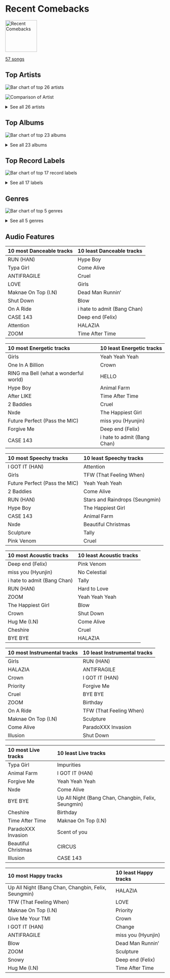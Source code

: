 # Recent Comebacks


<img src="https://mosaic.scdn.co/640/ab67616d0000b2738cab1c75d2271af37c3e2db9ab67616d0000b273d2ef237da7f94762997c2083ab67616d0000b273e9cd59d664f597061a513038ab67616d0000b273ed10325dc317f32df83990b9" alt="Recent Comebacks" width="100" />

[57 songs](recent_comebacks_tracks.md)

## Top Artists

![Bar chart of top 26 artists](../images/playlists/recent_comebacks/artists.png)

![Comparison of Artist](../images/playlists/recent_comebacks/artists_comparison.png)


<details>
<summary>See all 26 artists</summary>

|   Number of Tracks | Art                                                                                              | Artist                                 | 🔗                                                           |
|-------------------:|:-------------------------------------------------------------------------------------------------|:---------------------------------------|:------------------------------------------------------------|
|                 12 | <img src="https://i.scdn.co/image/ab6761610000e5ebc855bded4ab1bd99ef62214a" alt="" width="50" /> | [Stray Kids](../artists/stray_kids.md) | [🔗](https://open.spotify.com/artist/2dIgFjalVxs4ThymZ67YCE) |
|                  7 | <img src="https://i.scdn.co/image/ab6761610000e5ebc9690bc711d04b3d4fd4b87c" alt="" width="50" /> | [BLACKPINK](../artists/blackpink.md)   | [🔗](https://open.spotify.com/artist/41MozSoPIsD1dJM0CLPjZF) |
|                  5 | <img src="https://i.scdn.co/image/ab6761610000e5eb5bf330a57b9dcffd8f7b2c14" alt="" width="50" /> | [Red Velvet](../artists/red_velvet.md) | [🔗](https://open.spotify.com/artist/1z4g3DjTBBZKhvAroFlhOM) |
|                  4 | <img src="https://i.scdn.co/image/ab6761610000e5ebc5443c5abc130f03b6014845" alt="" width="50" /> | [ENHYPEN](../artists/enhypen.md)       | [🔗](https://open.spotify.com/artist/5t5FqBwTcgKTaWmfEbwQY9) |
|                  4 | <img src="https://i.scdn.co/image/ab6761610000e5eb196f5af772aeb1bdd3a6be65" alt="" width="50" /> | [(G)I-DLE](../artists/_g_i_dle.md)     | [🔗](https://open.spotify.com/artist/2AfmfGFbe0A0WsTYm0SDTx) |
|                  3 | <img src="https://i.scdn.co/image/ab6761610000e5eb848461f60f0f337dadbf396f" alt="" width="50" /> | [aespa](../artists/aespa.md)           | [🔗](https://open.spotify.com/artist/6YVMFz59CuY7ngCxTxjpxE) |
|                  3 | <img src="https://i.scdn.co/image/ab6761610000e5ebfb6c0b7b6918dca92be0ed75" alt="" width="50" /> | LE SSERAFIM                            | [🔗](https://open.spotify.com/artist/4SpbR6yFEvexJuaBpgAU5p) |
|                  3 | <img src="https://i.scdn.co/image/ab6761610000e5ebfe2339c232c5a840fc527402" alt="" width="50" /> | SEULGI                                 | [🔗](https://open.spotify.com/artist/2QM5S4yO6xHgnNvF0nbZZq) |
|                  3 | <img src="https://i.scdn.co/image/ab6761610000e5eb0405e7cc11aecb995703d398" alt="" width="50" /> | Jackson Wang                           | [🔗](https://open.spotify.com/artist/1kfWoWgCugPkyxQP8lkRlY) |
|                  2 | <img src="https://i.scdn.co/image/ab6761610000e5ebfe8fbd794e1c35f9c0514541" alt="" width="50" /> | NewJeans                               | [🔗](https://open.spotify.com/artist/6HvZYsbFfjnjFrWF950C9d) |
|                  2 | <img src="https://i.scdn.co/image/ab6761610000e5eb3e7fed46f355254f001ac543" alt="" width="50" /> | BoA                                    | [🔗](https://open.spotify.com/artist/4muJrGMndyYWqZtfk8OWy4) |
|                  2 | <img src="https://i.scdn.co/image/ab6761610000e5eb8ec4207332def07fec21874d" alt="" width="50" /> | [ITZY](../artists/itzy.md)             | [🔗](https://open.spotify.com/artist/2KC9Qb60EaY0kW4eH68vr3) |
|                  1 | <img src="https://i.scdn.co/image/ab6761610000e5eb7401998434b12fffd119ae18" alt="" width="50" /> | [NCT 127](../artists/nct_127.md)       | [🔗](https://open.spotify.com/artist/7f4ignuCJhLXfZ9giKT7rH) |
|                  1 | <img src="https://i.scdn.co/image/ab6761610000e5ebf55b31064f94878f3da932c8" alt="" width="50" /> | MAX CHANGMIN                           | [🔗](https://open.spotify.com/artist/7FiAkNWMb6ZBYI8tbQLuIS) |
|                  1 | <img src="https://i.scdn.co/image/ab6761610000e5eb846662aa85d520b2442d3cd5" alt="" width="50" /> | BIBI                                   | [🔗](https://open.spotify.com/artist/6UbmqUEgjLA6jAcXwbM1Z9) |
|                  1 | <img src="https://i.scdn.co/image/ab6761610000e5eb5b1a291b0a6a689091d54d8b" alt="" width="50" /> | IVE                                    | [🔗](https://open.spotify.com/artist/6RHTUrRF63xao58xh9FXYJ) |
|                  1 | <img src="https://i.scdn.co/image/ab6761610000e5eb5d87e2a10ba3b2f8bb2c5270" alt="" width="50" /> | ATEEZ                                  | [🔗](https://open.spotify.com/artist/68KmkJeZGfwe1OUaivBa2L) |
|                  1 | <img src="https://i.scdn.co/image/ab6761610000e5ebfe7fc78f16d948f53a607c53" alt="" width="50" /> | NINGNING                               | [🔗](https://open.spotify.com/artist/5t1uryofgueHrjrryqX8vM) |
|                  1 | <img src="nan" alt="" width="50" />                                                              | Changbin                               | [🔗](https://open.spotify.com/artist/5OTVNUu0UHn6ddPyEAi419) |
|                  1 | <img src="nan" alt="" width="50" />                                                              | Bang Chan                              | [🔗](https://open.spotify.com/artist/4qy7HANJDOZRObts4Z0KSV) |
|                  1 | <img src="https://i.scdn.co/image/ab6761610000e5eb916392fe8c66d0c993657b6d" alt="" width="50" /> | [TAEYEON](../artists/taeyeon.md)       | [🔗](https://open.spotify.com/artist/3qNVuliS40BLgXGxhdBdqu) |
|                  1 | <img src="https://i.scdn.co/image/ab6761610000e5eb9e0e85b4436ec7aade9673ca" alt="" width="50" /> | WINTER                                 | [🔗](https://open.spotify.com/artist/3mPquBmMu97Iq9TpzQ6ayI) |
|                  1 | <img src="https://i.scdn.co/image/ab6761610000e5eb5045a0e0d423ce29d6b14ebd" alt="" width="50" /> | TREASURE                               | [🔗](https://open.spotify.com/artist/3KonOYiLsU53m4yT7gNotP) |
|                  1 | <img src="https://i.scdn.co/image/ab6761610000e5eb106f77e59715b43f713c68bc" alt="" width="50" /> | &TEAM                                  | [🔗](https://open.spotify.com/artist/2xfxRiKxoHl5tI0MKyvqV7) |
|                  1 | <img src="https://i.scdn.co/image/ab6761610000e5eb968ab271c895fb9cc245d6fe" alt="" width="50" /> | Billlie                                | [🔗](https://open.spotify.com/artist/2GQxKDojobwBjZMPf7aoh0) |
|                  1 | <img src="https://i.scdn.co/image/ab6761610000e5eb59501d4e82c8cb6fc409044d" alt="" width="50" /> | WENDY                                  | [🔗](https://open.spotify.com/artist/0FRUZvZNPzM3YJMABJxf2K) |

</details>


## Top Albums

![Bar chart of top 23 albums](../images/playlists/recent_comebacks/albums.png)


<details>
<summary>See all 23 albums</summary>

|   Number of Tracks | Art                                                                                              | Album                                  | 🔗                                                          |
|-------------------:|:-------------------------------------------------------------------------------------------------|:---------------------------------------|:-----------------------------------------------------------|
|                  9 | <img src="https://i.scdn.co/image/ab67616d0000b273d681b1b80c5dff43d2f4a3df" alt="" width="50" /> | SKZ-REPLAY                             | [🔗](https://open.spotify.com/album/3UXrliH0JUQvcaLnBD8Txz) |
|                  7 | <img src="https://i.scdn.co/image/ab67616d0000b2734aeaaeeb0755f1d8a8b51738" alt="" width="50" /> | BORN PINK                              | [🔗](https://open.spotify.com/album/7jaSNQUBJbvfbZHLNFrV7P) |
|                  4 | <img src="https://i.scdn.co/image/ab67616d0000b273d2ef237da7f94762997c2083" alt="" width="50" /> | ‘The ReVe Festival 2022 - Birthday’    | [🔗](https://open.spotify.com/album/58OR7UoaJkJzqeQGClHzh1) |
|                  4 | <img src="https://i.scdn.co/image/ab67616d0000b273ac815bdd584468a7aa0216e1" alt="" width="50" /> | I love                                 | [🔗](https://open.spotify.com/album/2Hyuin3i1cSZ1FlQFeCPZH) |
|                  3 | <img src="https://i.scdn.co/image/ab67616d0000b2732e308994a76a473a4f88c1aa" alt="" width="50" /> | MANIFESTO : DAY 1                      | [🔗](https://open.spotify.com/album/5J8MNLLViH5zqM6VoGErz8) |
|                  3 | <img src="https://i.scdn.co/image/ab67616d0000b273ed10325dc317f32df83990b9" alt="" width="50" /> | MAGIC MAN                              | [🔗](https://open.spotify.com/album/2VZ4og2ZbwyTQ3X1rbgCe1) |
|                  3 | <img src="https://i.scdn.co/image/ab67616d0000b273a991995542d50a691b9ae5be" alt="" width="50" /> | ANTIFRAGILE                            | [🔗](https://open.spotify.com/album/3u0ggfmK0vjuHMNdUbtaa9) |
|                  3 | <img src="https://i.scdn.co/image/ab67616d0000b2738bc3d61189d95da5f74d7ba7" alt="" width="50" /> | 28 Reasons - The 1st Mini Album        | [🔗](https://open.spotify.com/album/1t5a29WYbJj83iy3RNICHw) |
|                  3 | <img src="https://i.scdn.co/image/ab67616d0000b273f184dfda8eaeac06fff5e14e" alt="" width="50" /> | 2022 Winter SMTOWN : SMCU PALACE       | [🔗](https://open.spotify.com/album/1HwnXJfZx8N8qDfzwUbxcw) |
|                  2 | <img src="https://i.scdn.co/image/ab67616d0000b2739d28fd01859073a3ae6ea209" alt="" width="50" /> | NewJeans 1st EP 'New Jeans'            | [🔗](https://open.spotify.com/album/1HMLpmZAnNyl9pxvOnTovV) |
|                  2 | <img src="https://i.scdn.co/image/ab67616d0000b27385bcbbac459056ad6ee9426b" alt="" width="50" /> | MAXIDENT                               | [🔗](https://open.spotify.com/album/0T6hYH0UyDjNraWZk2mZWi) |
|                  2 | <img src="https://i.scdn.co/image/ab67616d0000b273b3be3b970fc89a02f301c9da" alt="" width="50" /> | Girls - The 2nd Mini Album             | [🔗](https://open.spotify.com/album/4w1dbvUy1crv0knXQvcSeY) |
|                  2 | <img src="https://i.scdn.co/image/ab67616d0000b273e9cd59d664f597061a513038" alt="" width="50" /> | CHESHIRE                               | [🔗](https://open.spotify.com/album/2a1ezg7hE6Dyuymv1aCnkm) |
|                  1 | <img src="https://i.scdn.co/image/ab67616d0000b2738232e1aaaf4c9ed4b6946ce8" alt="" width="50" /> | the Billage of perception: chapter two | [🔗](https://open.spotify.com/album/0NuM7kwh6u6fIRjn7Zh7Ss) |
|                  1 | <img src="https://i.scdn.co/image/ab67616d0000b27357fa85a5c9f295d5e5b362e7" alt="" width="50" /> | THE SECOND STEP : CHAPTER TWO          | [🔗](https://open.spotify.com/album/4l5YvRcmno5RMKZCZp1j0g) |
|                  1 | <img src="https://i.scdn.co/image/ab67616d0000b2738bc5762a75c18b494803705c" alt="" width="50" /> | SPIN OFF : FROM THE WITNESS            | [🔗](https://open.spotify.com/album/0NQQk6vo9LOOwKjZc2iUwm) |
|                  1 | <img src="https://i.scdn.co/image/ab67616d0000b273fc8b0918267ea555921863e8" alt="" width="50" /> | One In A Billion                       | [🔗](https://open.spotify.com/album/19Jm8Jk0zQYs6zMaxhYJFd) |
|                  1 | <img src="https://i.scdn.co/image/ab67616d0000b2735f3ae8db55f4507baf0ef0dd" alt="" width="50" /> | Lowlife Princess: Noir                 | [🔗](https://open.spotify.com/album/0AwCgoJKJUOgLp1imhnxuH) |
|                  1 | <img src="https://i.scdn.co/image/ab67616d0000b273f422ff6b7d82ac38f7821d46" alt="" width="50" /> | Forgive Me - The 3rd Mini Album        | [🔗](https://open.spotify.com/album/0vufEpmNpfB9NUPLkbIBN7) |
|                  1 | <img src="https://i.scdn.co/image/ab67616d0000b2738cab1c75d2271af37c3e2db9" alt="" width="50" /> | First Howling : ME                     | [🔗](https://open.spotify.com/album/3jqV1FFra3A2179rdtiNdo) |
|                  1 | <img src="https://i.scdn.co/image/ab67616d0000b273d784afd710070b5fe22b99bf" alt="" width="50" /> | CIRCUS                                 | [🔗](https://open.spotify.com/album/4IQHY28D4aHus9lGDlSdPp) |
|                  1 | <img src="https://i.scdn.co/image/ab67616d0000b27387f53da5fb4ab1171766b2d5" alt="" width="50" /> | After LIKE                             | [🔗](https://open.spotify.com/album/0nzRF7khA2UDSZa9T0B6Da) |
|                  1 | <img src="https://i.scdn.co/image/ab67616d0000b27320adea47ebd9e98d2e7d2247" alt="" width="50" /> | 2 Baddies - The 4th Album              | [🔗](https://open.spotify.com/album/6p80QT3z7kOHpYdnsItQTQ) |

</details>


## Top Record Labels

![Bar chart of top 17 record labels](../images/playlists/recent_comebacks/labels.png)


<details>
<summary>See all 17 labels</summary>

|   Number of Tracks | Label                                                         |
|-------------------:|:--------------------------------------------------------------|
|                 13 | [Republic Records](../labels/republic_records.md)             |
|                 12 | [SM Entertainment](../labels/sm_entertainment.md)             |
|                  8 | [YG Entertainment](../labels/yg_entertainment.md)             |
|                  7 | [Interscope](../labels/interscope.md)                         |
|                  5 | [Warner Records](../labels/warner_records.md)                 |
|                  4 | [CUBE ENTERTAINMENT](../labels/cube_entertainment.md)         |
|                  4 | [BELIFT LAB](../labels/belift_lab.md)                         |
|                  4 | [88rising Music](../labels/88rising_music.md)                 |
|                  3 | [TEAM WANG records](../labels/team_wang_records.md)           |
|                  3 | [SOURCE MUSIC](../labels/source_music.md)                     |
|                  2 | [ADOR](../labels/ador.md)                                     |
|                  1 | [Starship Entertainment](../labels/starship_entertainment.md) |
|                  1 | [Sony Music Labels Inc.](../labels/sony_music_labels_inc_.md) |
|                  1 | [MYSTIC STORY](../labels/mystic_story.md)                     |
|                  1 | [KQ Entertainment](../labels/kq_entertainment.md)             |
|                  1 | [HYBE LABELS JAPAN](../labels/hybe_labels_japan.md)           |
|                  1 | [Feel Ghood Music](../labels/feel_ghood_music.md)             |

</details>


## Genres

![Bar chart of top 5 genres](../images/playlists/recent_comebacks/genres.png)


<details>
<summary>See all 5 genres</summary>

|   Number of Tracks | Genre                                             |
|-------------------:|:--------------------------------------------------|
|                 41 | [k-pop](../genres/k_pop.md)                       |
|                 23 | [k-pop girl group](../genres/k_pop_girl_group.md) |
|                 18 | [k-pop boy group](../genres/k_pop_boy_group.md)   |
|                  4 | anime                                             |
|                  1 | korean r&b                                        |

</details>


## Audio Features

| 10 most Danceable tracks   | 10 least Danceable tracks   |
|:---------------------------|:----------------------------|
| RUN (HAN)                  | Hype Boy                    |
| Typa Girl                  | Come Alive                  |
| ANTIFRAGILE                | Cruel                       |
| LOVE                       | Girls                       |
| Maknae On Top (I.N)        | Dead Man Runnin’            |
| Shut Down                  | Blow                        |
| On A Ride                  | i hate to admit (Bang Chan) |
| CASE 143                   | Deep end (Felix)            |
| Attention                  | HALAZIA                     |
| ZOOM                       | Time After Time             |

| 10 most Energetic tracks              | 10 least Energetic tracks   |
|:--------------------------------------|:----------------------------|
| Girls                                 | Yeah Yeah Yeah              |
| One In A Billion                      | Crown                       |
| RING ma Bell (what a wonderful world) | HELLO                       |
| Hype Boy                              | Animal Farm                 |
| After LIKE                            | Time After Time             |
| 2 Baddies                             | Cruel                       |
| Nxde                                  | The Happiest Girl           |
| Future Perfect (Pass the MIC)         | miss you (Hyunjin)          |
| Forgive Me                            | Deep end (Felix)            |
| CASE 143                              | i hate to admit (Bang Chan) |

| 10 most Speechy tracks        | 10 least Speechy tracks        |
|:------------------------------|:-------------------------------|
| I GOT IT (HAN)                | Attention                      |
| Girls                         | TFW (That Feeling When)        |
| Future Perfect (Pass the MIC) | Yeah Yeah Yeah                 |
| 2 Baddies                     | Come Alive                     |
| RUN (HAN)                     | Stars and Raindrops (Seungmin) |
| Hype Boy                      | The Happiest Girl              |
| CASE 143                      | Animal Farm                    |
| Nxde                          | Beautiful Christmas            |
| Sculpture                     | Tally                          |
| Pink Venom                    | Cruel                          |

| 10 most Acoustic tracks     | 10 least Acoustic tracks   |
|:----------------------------|:---------------------------|
| Deep end (Felix)            | Pink Venom                 |
| miss you (Hyunjin)          | No Celestial               |
| i hate to admit (Bang Chan) | Tally                      |
| RUN (HAN)                   | Hard to Love               |
| ZOOM                        | Yeah Yeah Yeah             |
| The Happiest Girl           | Blow                       |
| Crown                       | Shut Down                  |
| Hug Me (I.N)                | Come Alive                 |
| Cheshire                    | Cruel                      |
| BYE BYE                     | HALAZIA                    |

| 10 most Instrumental tracks   | 10 least Instrumental tracks   |
|:------------------------------|:-------------------------------|
| Girls                         | RUN (HAN)                      |
| HALAZIA                       | ANTIFRAGILE                    |
| Crown                         | I GOT IT (HAN)                 |
| Priority                      | Forgive Me                     |
| Cruel                         | BYE BYE                        |
| ZOOM                          | Birthday                       |
| On A Ride                     | TFW (That Feeling When)        |
| Maknae On Top (I.N)           | Sculpture                      |
| Come Alive                    | ParadoXXX Invasion             |
| Illusion                      | Shut Down                      |

| 10 most Live tracks   | 10 least Live tracks                                |
|:----------------------|:----------------------------------------------------|
| Typa Girl             | Impurities                                          |
| Animal Farm           | I GOT IT (HAN)                                      |
| Forgive Me            | Yeah Yeah Yeah                                      |
| Nxde                  | Come Alive                                          |
| BYE BYE               | Up All Night (Bang Chan, Changbin, Felix, Seungmin) |
| Cheshire              | Birthday                                            |
| Time After Time       | Maknae On Top (I.N)                                 |
| ParadoXXX Invasion    | Scent of you                                        |
| Beautiful Christmas   | CIRCUS                                              |
| Illusion              | CASE 143                                            |

| 10 most Happy tracks                                | 10 least Happy tracks   |
|:----------------------------------------------------|:------------------------|
| Up All Night (Bang Chan, Changbin, Felix, Seungmin) | HALAZIA                 |
| TFW (That Feeling When)                             | LOVE                    |
| Maknae On Top (I.N)                                 | Priority                |
| Give Me Your TMI                                    | Crown                   |
| I GOT IT (HAN)                                      | Change                  |
| ANTIFRAGILE                                         | miss you (Hyunjin)      |
| Blow                                                | Dead Man Runnin’        |
| ZOOM                                                | Sculpture               |
| Snowy                                               | Deep end (Felix)        |
| Hug Me (I.N)                                        | Time After Time         |
